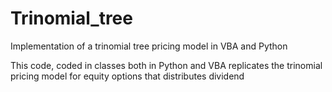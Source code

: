 # Trinomial_tree
Implementation of a trinomial tree pricing model in VBA and Python

This code, coded in classes both in Python and VBA replicates the trinomial pricing model for equity options that distributes dividend
